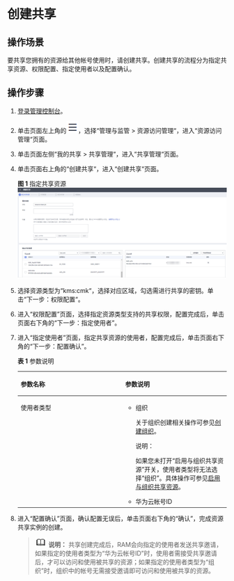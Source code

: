 # 创建共享<a name="dew_01_0309"></a>

## 操作场景<a name="section1570714418225"></a>

要共享您拥有的资源给其他帐号使用时，请创建共享。创建共享的流程分为指定共享资源、权限配置、指定使用者以及配置确认。

## 操作步骤<a name="section1964712715228"></a>

1.  [登录管理控制台](https://console.huaweicloud.com)。
2.  单击页面左上角的![](figures/icon-servicelist-3.png)，选择“管理与监管 \> 资源访问管理“，进入“资源访问管理“页面。
3.  单击页面左侧“我的共享 \> 共享管理“，进入“共享管理“页面。
4.  单击页面右上角的“创建共享“，进入“创建共享“页面。

    **图 1**  指定共享资源<a name="fig34290731716"></a>  
    ![](figures/指定共享资源.png "指定共享资源")

5.  选择资源类型为“kms:cmk“，选择对应区域，勾选需进行共享的密钥。单击“下一步：权限配置“。
6.  进入“权限配置”页面，选择指定资源类型支持的共享权限，配置完成后，单击页面右下角的“下一步：指定使用者”。
7.  进入“指定使用者”页面，指定共享资源的使用者，配置完成后，单击页面右下角的“下一步：配置确认”。

    **表 1**  参数说明

    <a name="table167367341384"></a>
    <table><thead align="left"><tr id="row2736143415387"><th class="cellrowborder" valign="top" width="50%" id="mcps1.2.3.1.1"><p id="p573716343384"><a name="p573716343384"></a><a name="p573716343384"></a>参数名称</p>
    </th>
    <th class="cellrowborder" valign="top" width="50%" id="mcps1.2.3.1.2"><p id="p15737634113815"><a name="p15737634113815"></a><a name="p15737634113815"></a>参数说明</p>
    </th>
    </tr>
    </thead>
    <tbody><tr id="row15737934183810"><td class="cellrowborder" valign="top" width="50%" headers="mcps1.2.3.1.1 "><p id="p10737934173817"><a name="p10737934173817"></a><a name="p10737934173817"></a>使用者类型</p>
    </td>
    <td class="cellrowborder" valign="top" width="50%" headers="mcps1.2.3.1.2 "><a name="ul5342135613817"></a><a name="ul5342135613817"></a><ul id="ul5342135613817"><li>组织<p id="p8677238183915"><a name="p8677238183915"></a><a name="p8677238183915"></a>关于组织创建相关操作可参见<a href="https://support.huaweicloud.com/usermanual-organizations/org_03_0015.html" target="_blank" rel="noopener noreferrer">创建组织</a>。</p>
    <div class="note" id="note3251185254019"><a name="note3251185254019"></a><a name="note3251185254019"></a><span class="notetitle"> 说明： </span><div class="notebody"><p id="p42511852174014"><a name="p42511852174014"></a><a name="p42511852174014"></a>如果您未打开“启用与组织共享资源”开关，使用者类型将无法选择“组织”。具体操作可参见<a href="https://support.huaweicloud.com/usermanual-ram/ram_03_0016.html" target="_blank" rel="noopener noreferrer">启用与组织共享资源</a>。</p>
    </div></div>
    </li><li>华为云帐号ID</li></ul>
    </td>
    </tr>
    </tbody>
    </table>

8.  进入“配置确认”页面，确认配置无误后，单击页面右下角的“确认”，完成资源共享实例的创建。

    >![](public_sys-resources/icon-note.gif) **说明：** 
    >共享创建完成后，RAM会向指定的使用者发送共享邀请，如果指定的使用者类型为“华为云帐号ID”时，使用者需接受共享邀请后，才可以访问和使用被共享的资源；如果指定的使用者类型为“组织”时，组织中的帐号无需接受邀请即可访问和使用被共享的资源。

